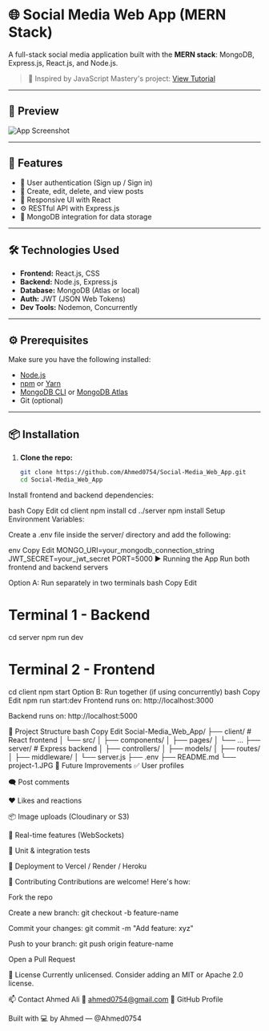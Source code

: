 # 🌐 Social Media Web App (MERN Stack)

A full-stack social media application built with the **MERN stack**: MongoDB, Express.js, React.js, and Node.js.

> 🔗 Inspired by JavaScript Mastery's project: [View Tutorial](https://www.youtube.com/watch?v=ngc9gnGgUdA)

---

## 📸 Preview

![App Screenshot](project-1.JPG)

---

## 📌 Features

- 🔐 User authentication (Sign up / Sign in)
- 📝 Create, edit, delete, and view posts
- 📄 Responsive UI with React
- ⚙ RESTful API with Express.js
- 🧠 MongoDB integration for data storage

---

## 🛠 Technologies Used

- **Frontend:** React.js, CSS
- **Backend:** Node.js, Express.js
- **Database:** MongoDB (Atlas or local)
- **Auth:** JWT (JSON Web Tokens)
- **Dev Tools:** Nodemon, Concurrently

---

## ⚙ Prerequisites

Make sure you have the following installed:

- [Node.js](https://nodejs.org/)
- [npm](https://www.npmjs.com/) or [Yarn](https://yarnpkg.com/)
- [MongoDB CLI](https://www.mongodb.com/try/download/community) or [MongoDB Atlas](https://www.mongodb.com/cloud/atlas)
- Git (optional)

---

## 📦 Installation

1. **Clone the repo:**

   ```bash
   git clone https://github.com/Ahmed0754/Social-Media_Web_App.git
   cd Social-Media_Web_App
Install frontend and backend dependencies:

bash
Copy
Edit
cd client
npm install
cd ../server
npm install
Setup Environment Variables:

Create a .env file inside the server/ directory and add the following:

env
Copy
Edit
MONGO_URI=your_mongodb_connection_string
JWT_SECRET=your_jwt_secret
PORT=5000
▶ Running the App
Run both frontend and backend servers

Option A: Run separately in two terminals
bash
Copy
Edit
# Terminal 1 - Backend
cd server
npm run dev

# Terminal 2 - Frontend
cd client
npm start
Option B: Run together (if using concurrently)
bash
Copy
Edit
npm run start:dev
Frontend runs on: http://localhost:3000

Backend runs on: http://localhost:5000

📂 Project Structure
bash
Copy
Edit
Social-Media_Web_App/
├── client/           # React frontend
│   └── src/
│       ├── components/
│       ├── pages/
│       └── ...
├── server/           # Express backend
│   ├── controllers/
│   ├── models/
│   ├── routes/
│   ├── middleware/
│   └── server.js
├── .env
├── README.md
└── project-1.JPG
🚧 Future Improvements
✅ User profiles

🗨️ Post comments

❤️ Likes and reactions

📦 Image uploads (Cloudinary or S3)

🔄 Real-time features (WebSockets)

🧪 Unit & integration tests

🚀 Deployment to Vercel / Render / Heroku

🤝 Contributing
Contributions are welcome! Here's how:

Fork the repo

Create a new branch: git checkout -b feature-name

Commit your changes: git commit -m "Add feature: xyz"

Push to your branch: git push origin feature-name

Open a Pull Request

📝 License
Currently unlicensed. Consider adding an MIT or Apache 2.0 license.

📫 Contact
Ahmed Ali
📧 ahmed0754@gmail.com
🔗 GitHub Profile

Built with 💻 by Ahmed — @Ahmed0754
